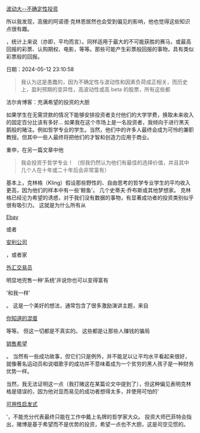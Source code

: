 <!--yml

category: 未分类

[文章](http://research.stlouisfed.org/wp/2006/2006-014.pdf)

[注意](http://econlog.econlib.org/archives/2008/06/a_hazy_question_1.html)

# 美国人均购彩支出约为 150 美元，回报率约为每美元投入-47%。这些投资显然迎合了通常被称为寻求风险或正向偏差的人。一项研究发现，彩票销售量的大小不重要，但头奖的规模对于推动销售量非常重要。换句话说，1 亿美元的超级彩票即使中奖概率很小，基本上是超出直觉范围的（1/1 亿 500 万）。圣路易斯联邦储备银行

> 表现不佳

发现，家庭收入低于 25,000 美元的人均亲口开销比 10 万美元以上家庭的人均开销多两倍，都这些不明智的决定可能与他们的贫困状态不无关。无论用何种方式，购买彩票是一条维持贫困的好路。

[纳西姆·塔勒布](http://falkenblog.blogspot.com/2008/03/taleb-on-bloomberg.html)

已成为一个著名的大咖，建议投资主要集中在 Tbills，但然后有一部分投资大量的、无法量化的上涨：潜在的下一个谷歌或哈利·波特。

沃伦·巴菲特和许多老专家都指出了赌博或投机与投资之间的区别。赌博是没有优势的投资，比如在彩票或投资没有 alpha 的股票。投资就是沃伦·巴菲特的做法。

：

来源：[`falkenblog.blogspot.com/2008/06/audacity-of-hopeful-investing.html#0001-01-01`](http://falkenblog.blogspot.com/2008/06/audacity-of-hopeful-investing.html#0001-01-01)

-->

[波动大--不确定性投资](http://econlog.econlib.org/archives/2008/06/domestic_issues_1.html)

所以我发现，高傲的阿诺德·克林恩居然也会受到偏见的影响，他也觉得这些知识点很有趣。

，统计上来说（亦即，平均而言）。同样适用于最大的不可能获胜的赛马，或最高回报的彩票、认购期权、电影，等等。那些可能产生彩票般回报的事物，具有类似彩票般的回报。

日期：2024-05-12 23:10:58

> 我认为这是愚蠢的，因为不确定性与波动性和因素负荷成正相关，而历史上，盈利预期的变异性，高波动性或高 beta 的股票，所有这些都

法尔肯博客：充满希望的投资的大胆

如果学生在无需贷款的情况下能够安排投资者支付他们的大学学费，换取未来收入的固定百分比该有多好... 如果我在这个市场上是一名投资者，我倾向于进行黑天鹅般的赌注。例如哲学专业的学生。当然，他们中的许多人最终会成为可怜的兼职教授。但其中一些人最终将把他们的才智和创造力应用于商业。

重申，在另一篇文章中他

> 我会投资于哲学专业！ （但我仍然认为他们有最佳的选择价值，并且其中几个人在十年或二十年后会非常富有）

基本上，克林格（Kling）假设那些野性的、自由思考的哲学专业学生的平均收入更高，因为他们的样本中有一些'鲸鱼'。 几个史蒂夫·乔布斯或其他梦想家。 克林格已经沦为希望的诱惑，对于我们没有数据的事物，有显著成功者的投资类别似乎很有吸引力。 这就是为什么所有从

[Ebay](http://www.digitaljournal.com/article/37214/Internet_How_to_Make_Millions_on_eBay)

或者

[安利公司](http://www.ex-cult.org/Groups/Amway/otherside/tosp16.htm)

，或者家

[外汇交易员](http://sandsturtlefx.com/?gclid=CNy_kZCunZQCFR0RnQodlDfhBQ)

明显地兜售一种'系统'并说你也可以变得富有

'和我一样'

。 这是一个美好的想法，通常包含了很多激励演讲主题，来自

[你知道的混蛋](http://www.whatthebleep.com/)

等等。 但这一切都是不真实的。 这些都是让那些人赚钱的骗局

[销售希望](http://www.50kamonth.com/)

。 当然有一些成功故事，但它们只是例外，并不能足以让平均水平看起来很好，就像著名运动员和说唱歌手的成功并不意味着成为一个贫穷的黑人孩子是一种财务优势一样。

当然，我无法证明这一点（我打赌这在某篇论文中提到了），但这种偏见表明克林格是错误的，因为他对显而易见的成功者想得太多，并使用可怕的'

[可用性启发式](http://heuristics.behaviouralfinance.net/availability/)

'，不能充分代表最终只能在工作中戴上名牌的哲学家大众。 投资大师巴菲特会指出，赌博是基于希望而不是优势的投资，希望一点也不大胆，这是司空见惯的。
